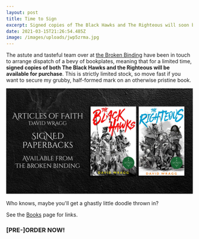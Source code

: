 ```yaml
---
layout: post
title: Time to Sign
excerpt: Signed copies of The Black Hawks and The Righteous will soon be available!
date: 2021-03-15T21:26:54.485Z
image: /images/uploads/jwp5zrma.jpg
---
```

The astute and tasteful team over at [the Broken Binding](https://www.thebrokenbinding.co.uk/) have been in touch to arrange dispatch of a bevy of bookplates, meaning that for a limited time, **signed copies of both The Black Hawks and the Righteous will be available for purchase**. This is strictly limited stock, so move fast if you want to secure my grubby, half-formed mark on an otherwise pristine book.

<img alt="Get your hands on this pronto" src="/images/uploads/yu1wmgi5.jpg" tile="Order books, for fun and profit" class="image" main />

Who knows, maybe you'll get a ghastly little doodle thrown in?

See the [Books](/books) page for links.

### [PRE-]ORDER NOW!